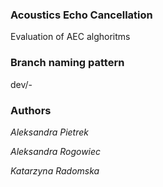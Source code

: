 ### Acoustics Echo Cancellation 
Evaluation of AEC alghoritms 

### Branch naming pattern
dev/<issue number>-<short description>

### Authors
_Aleksandra Pietrek_

_Aleksandra Rogowiec_

_Katarzyna Radomska_
